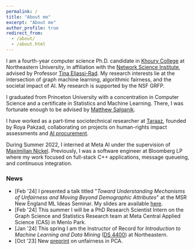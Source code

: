 ```yaml
---
permalink: /
title: "About me"
excerpt: "About me"
author_profile: true
redirect_from: 
  - /about/
  - /about.html
---
```


I am a fourth-year computer science Ph.D. candidate in [Khoury College](https://www.khoury.northeastern.edu/) at Northeastern University, in affiliation with the [Network Science Institute](https://www.networkscienceinstitute.org/), advised by Professor [Tina Eliassi-Rad](http://eliassi.org/). 
My research interests lie at the intersection of graph machine learning, algorithmic fairness, and the societal impact of AI. My research is supported by the NSF GRFP.

I graduated from Princeton University with a concentration in Computer Science and a certificate in Statistics and Machine Learning. There, I was fortunate enough to be advised by [Matthew Salganik](http://www.princeton.edu/~mjs3/).

I have worked as a part-time sociotechnical researcher at [Taraaz](https://taraazresearch.org/), founded by Roya Pakzad, collaborating on projects on human-rights impact assessments and [AI procurement](https://www.fordfoundation.org/work/learning/research-reports/a-guiding-framework-to-vetting-public-sector-technology-vendors/).

During Summer 2022, I interned at Meta AI under the supervision of [Maximilian Nickel](https://ai.facebook.com/people/maximilian-nickel/). Previously, I was a software engineer at Bloomberg LP where my work focused on full-stack C++ applications, message queueing, and continuous integration. 

### News

* [Feb '24] I presented a talk titled "_Toward Understanding Mechanisms of Unfairness and Moving Beyond Demographic Attributes_" at the MSR New England ML Ideas Seminar. My slides are available [here](/files/talks/MSR-NE-ML-Ideas.pdf).
* [Feb '24] This summer I will be a PhD Research Scientist Intern on the Graph Science and Statistics Research team at Meta Central Applied Science (CAS) in Menlo Park.
* [Jan '24] This spring I am the Instructor of Record for _Introduction to Machine Learning and Data Mining_ ([DS 4400](/teaching/ds4400spr24)) at Northeastern. 
* [Oct '23] New [preprint](https://arxiv.org/abs/2310.09687) on unfairness in PCA.
